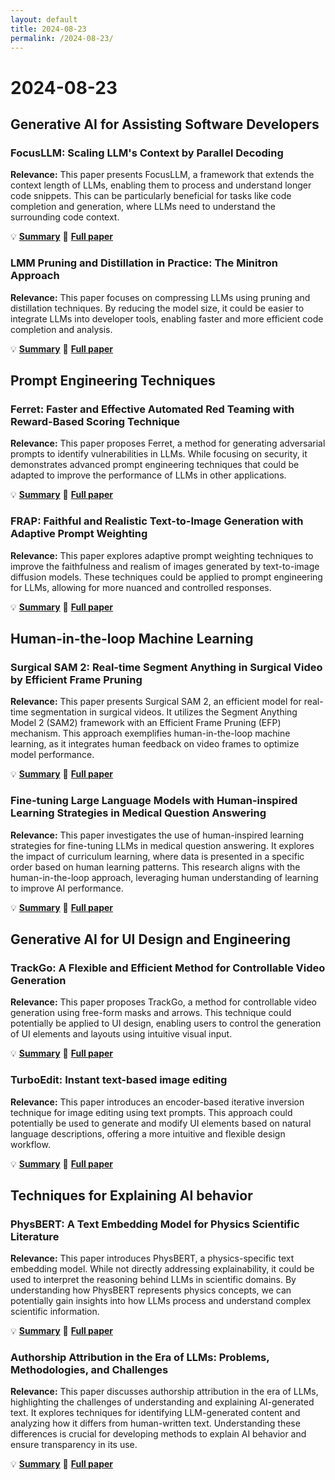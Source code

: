 ```yaml
---
layout: default
title: 2024-08-23
permalink: /2024-08-23/
---
```


# 2024-08-23

## Generative AI for Assisting Software Developers

### FocusLLM: Scaling LLM's Context by Parallel Decoding

**Relevance:** This paper presents FocusLLM, a framework that extends the context length of LLMs, enabling them to process and understand longer code snippets. This can be particularly beneficial for tasks like code completion and generation, where LLMs need to understand the surrounding code context.

💡 **[Summary](2408.11745.html)** 📄 **[Full paper](https://arxiv.org/pdf/2408.11745)**

### LMM Pruning and Distillation in Practice: The Minitron Approach

**Relevance:** This paper focuses on compressing LLMs using pruning and distillation techniques. By reducing the model size, it could be easier to integrate LLMs into developer tools, enabling faster and more efficient code completion and analysis.

💡 **[Summary](2408.11796.html)** 📄 **[Full paper](https://arxiv.org/pdf/2408.11796)**

## Prompt Engineering Techniques

### Ferret: Faster and Effective Automated Red Teaming with Reward-Based Scoring Technique

**Relevance:** This paper proposes Ferret, a method for generating adversarial prompts to identify vulnerabilities in LLMs. While focusing on security, it demonstrates advanced prompt engineering techniques that could be adapted to improve the performance of LLMs in other applications.

💡 **[Summary](2408.10701.html)** 📄 **[Full paper](https://arxiv.org/pdf/2408.10701)**

### FRAP: Faithful and Realistic Text-to-Image Generation with Adaptive Prompt Weighting

**Relevance:** This paper explores adaptive prompt weighting techniques to improve the faithfulness and realism of images generated by text-to-image diffusion models. These techniques could be applied to prompt engineering for LLMs, allowing for more nuanced and controlled responses.

💡 **[Summary](2408.11706.html)** 📄 **[Full paper](https://arxiv.org/pdf/2408.11706)**

## Human-in-the-loop Machine Learning

### Surgical SAM 2: Real-time Segment Anything in Surgical Video by Efficient Frame Pruning

**Relevance:** This paper presents Surgical SAM 2, an efficient model for real-time segmentation in surgical videos. It utilizes the Segment Anything Model 2 (SAM2) framework with an Efficient Frame Pruning (EFP) mechanism. This approach exemplifies human-in-the-loop machine learning, as it integrates human feedback on video frames to optimize model performance.

💡 **[Summary](2408.07931.html)** 📄 **[Full paper](https://arxiv.org/pdf/2408.07931)**

### Fine-tuning Large Language Models with Human-inspired Learning Strategies in Medical Question Answering

**Relevance:** This paper investigates the use of human-inspired learning strategies for fine-tuning LLMs in medical question answering. It explores the impact of curriculum learning, where data is presented in a specific order based on human learning patterns. This research aligns with the human-in-the-loop approach, leveraging human understanding of learning to improve AI performance.

💡 **[Summary](2408.07888.html)** 📄 **[Full paper](https://arxiv.org/pdf/2408.07888)**

## Generative AI for UI Design and Engineering

### TrackGo: A Flexible and Efficient Method for Controllable Video Generation

**Relevance:** This paper proposes TrackGo, a method for controllable video generation using free-form masks and arrows. This technique could potentially be applied to UI design, enabling users to control the generation of UI elements and layouts using intuitive visual input.

💡 **[Summary](2408.11475.html)** 📄 **[Full paper](https://arxiv.org/pdf/2408.11475)**

### TurboEdit: Instant text-based image editing

**Relevance:** This paper introduces an encoder-based iterative inversion technique for image editing using text prompts. This approach could potentially be used to generate and modify UI elements based on natural language descriptions, offering a more intuitive and flexible design workflow.

💡 **[Summary](2408.08332.html)** 📄 **[Full paper](https://arxiv.org/pdf/2408.08332)**

## Techniques for Explaining AI behavior

### PhysBERT: A Text Embedding Model for Physics Scientific Literature

**Relevance:** This paper introduces PhysBERT, a physics-specific text embedding model. While not directly addressing explainability, it could be used to interpret the reasoning behind LLMs in scientific domains. By understanding how PhysBERT represents physics concepts, we can potentially gain insights into how LLMs process and understand complex scientific information.

💡 **[Summary](2408.09574.html)** 📄 **[Full paper](https://arxiv.org/pdf/2408.09574)**

### Authorship Attribution in the Era of LLMs: Problems, Methodologies, and Challenges

**Relevance:** This paper discusses authorship attribution in the era of LLMs, highlighting the challenges of understanding and explaining AI-generated text. It explores techniques for identifying LLM-generated content and analyzing how it differs from human-written text. Understanding these differences is crucial for developing methods to explain AI behavior and ensure transparency in its use.

💡 **[Summary](2408.08946.html)** 📄 **[Full paper](https://arxiv.org/pdf/2408.08946)**

